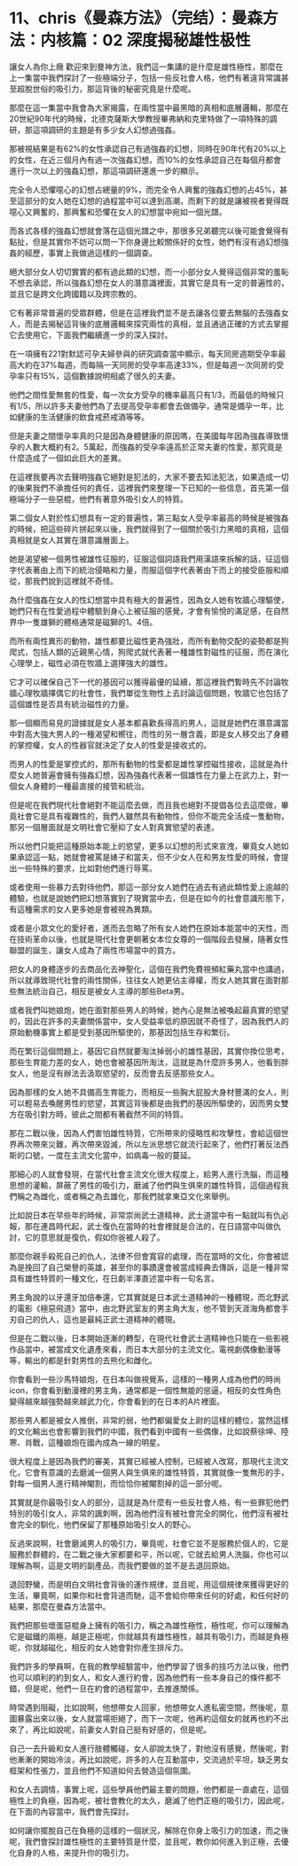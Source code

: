 # 11、chris《曼森方法》（完结）：曼森方法：内核篇：02 深度揭秘雄性极性

讓女人為你上癮 歡迎來到曼神方法，我們這一集講的是什麼是雄性極性，那麼在上一集當中我們探討了一些極端分子，包括一些反社會人格，他們有著違背常識甚至超脫世俗的吸引力，那這背後的秘密究竟是什麼呢。

那麼在這一集當中我會為大家揭露，在兩性當中最黑暗的真相和底層邏輯，那麼在20世紀90年代的時候，北德克薩斯大學教授畢弗納和克里特做了一項特殊的調研，那這項調研的主題是有多少女人幻想過強姦。

那被視結果是有62%的女性承認自己有過強姦的幻想，同時在90年代有20%以上的女性，在近三個月內有過一次強姦幻想，而10%的女性承認自己在每個月都會進行一次以上的強姦幻想，那這項調研還進一步的顯示。

完全令人恐懼噁心的幻想占總量的9%，而完全令人興奮的強姦幻想的占45%，甚至這部分的女人她在幻想的過程當中可以達到高潮，而剩下的就是讓被視者覺得既噁心又興奮的，那興奮和恐懼在女人的幻想當中宛如一個光譜。

而各式各樣的強姦幻想就會落在這個光譜之中，那很多兄弟聽完以後可能會覺得有點扯，但是其實你不妨可以問一下你身邊比較關係好的女性，她們有沒有過幻想強姦的經歷，事實上我做過這樣的一個調查。

絕大部分女人切切實實的都有過此類的幻想，而一小部分女人覺得這個非常的羞恥不想去承認，所以強姦幻想在女人的潛意識裡面，其實它是具有一定的普遍性的，並且它是跨文化跨國籍以及跨宗教的。

它有著非常普遍的受眾群體，但是在這裡我們並不是去讓各位要去無腦的去強姦女人，而是去揭秘這背後的底層邏輯來探究兩性的真相，並且通過正確的方式去掌握它去使用它，下面我們繼續進一步的深入探討。

在一項擁有221對默認可孕夫婦參與的研究調查當中顯示，每天同房週期受孕率最高大約在37%每週，而每隔一天同房的受孕率高達33%，但是每週一次同房的受孕率只有15%，這個數據說明相處了很久的夫妻。

他們之間性愛無套的性愛，每一次女方受孕的機率最高只有1/3，而最低的時候只有1/5，所以許多夫妻他們為了去提高受孕率都會去做備孕，通常是備孕一年，比如健康的生活健康的飲食戒菸戒酒等等。

但是夫妻之間懷孕率真的只是因為身體健康的原因嗎，在美國每年因為強姦導致懷孕的人數大概約有2。5萬起，而強姦的受孕率遠高於正常夫妻的性愛，那究竟是什麼造成了一個如此巨大的差異。

在這裡我要再次去聲明強姦它絕對是犯法的，大家不要去知法犯法，如果造成一切的後果我們不承擔任何的責任，這裡我們來整理一下已知的一些信息，首先第一個極端分子一些惡棍，他們有著意外吸引女人的特質。

第二個女人對於性幻想具有一定的普遍性，第三點女人受孕率最高的時候是被強姦的時候，把這些碎片拼起來以後，我們就得到了一個關於吸引力黑暗的真相，這個真相就是女人其實在潛意識層面上。

她是渴望被一個男性被雄性征服的，征服這個詞語我們用漢語來拆解的話，征這個字代表著由上而下的統治侵略和力量，而服這個字代表著由下而上的接受臣服和順從，那我們說到這裡就不奇怪。

為什麼強姦在女人的性幻想當中具有極大的普遍性，因為女人她有牧牆心理驅使，她們只有在性愛過程中體驗到身心上被征服的感覺，才會有愉悅的滿足感，在自然界中一隻雄獅的體格通常是磁獅的1。4倍。

而所有兩性異形的動物，雄性都要比磁性更為強壯，而所有動物交配的姿勢都是狗爬式，包括人類的近親黑心情，狗爬式就代表著一種雄性對磁性的征服，而在演化心理學上，磁性必須在牧牆上選擇強大的雄性。

它才可以確保自己下一代的基因可以獲得最優的延續，那這裡我們暫時先不討論牧牆心理牧牆擇偶它的社會性，我們單從生物性上去討論這個問題，牧牆它也包括了這個雄性是否具有統治磁性的力量。

那一個顯而易見的證據就是女人基本都喜歡長得高的男人，這就是她們在潛意識當中對高大強大男人的一種渴望和嚮往，而性的另一層含義，即是女人移交出了身體的掌控權，女人的性器官就決定了女人的性愛是接收式的。

而男人的性愛是掌控式的，那所有動物的性愛都是雄性掌控磁性接收，這就是為什麼女人她普遍會擁有強姦幻想，因為強姦代表著一個雄性在力量上在武力上，對一個女人身體的一種最直接的接管和統治。

但是呢在我們現代社會絕對不能這麼去做，而且我也絕對不提倡各位去這麼做，畢竟社會它是具有複雜性的，我們人雖然具有動物性，但你不能完全活成一隻動物，那另一個層面就是文明社會它壓抑了女人對真實慾望的表達。

所以他們只能把這種原始本能上的慾望，更多以幻想的形式來宣洩，畢竟女人她如果承認這一點，她就會被罵是婊子和當夫，但不少女人在和男友性愛的時候，會提出一些特殊的要求，比如對他們進行辱罵。

或者使用一些暴力去對待他們，那這一部分女人她們在過去有過此類性愛上逾越的體驗，也就是說她們把幻想落實到了現實當中去，但是在如今的社會意識形態下，有這種需求的女人更多她是會被視為異類。

或者是小眾文化的愛好者，進而去忽略了所有女人她們在原始本能當中的天性，而在技術革命以後，也就是現代社會更朝著女本位女尊的一個階段去發展，隨著女性聯盟的誕生，讓女人成為了兩性市場當中的買方。

把女人的身體逐步的去商品化去神聖化，這個在我們免費視頻紅藥丸當中也講過，所以就導致現代社會的兩性關係，往往女人她更佔主導權，而女人她其實在面對那些無法統治自己，相反是被女人主導的那些Beta男。

或者我們叫她娘炮，她在面對那些男人的時候，她內心是無法被喚起最真實的慾望的，因此在許多的夫妻關係當中，女人受益率低的原因就不奇怪了，因為我們人的原始動機事實上都是受到基因所驅使的，那基因包括生存和繁衍。

而在繁衍這個問題上，基因它自然就要淘汰掉弱小的雄性基因，其實你換位思考，那些生育能力差的女人，她也會被基因所淘汰，這就是為什麼許多男人，他看到胖女人，他是沒有辦法去汲取慾望的，反而會去反感那些女人。

因為那樣的女人她不具備高生育能力，而相反一些胸大屁股大身材豐滿的女人，則可以輕易去喚醒男性的慾望，其實這背後都是由我們的基因所驅使的，因而男女雙方在吸引對方時，彼此之間都有著截然不同的特質。

那在二戰以後，因為人們害怕雄性特質，它所帶來的侵略性和攻擊性，會給這個世界再次帶來災難，再次帶來毀滅，所以左派思想它就流行起來了，他們打著反法西斯的口號，一度在主流文化當中，如病毒一般的蔓延。

那細心的人就會發現，在當代社會主流文化很大程度上，給男人進行洗腦，而這種思想的灌輸，屏蔽了男性的吸引力，磨滅了他們與生俱來的雄性特質，這個過程我們稱之為雌化，或者稱之為去雄化，那我們就拿東亞文化來舉例。

比如說日本在早些年的時候，非常崇尚武士道精神，武士道當中有一點就叫有仇必報，那在連昌時代起，武士復仇在當時的社會裡就是合法的，在日語當中叫做仇討，它的意思就是復仇，假如你爸被人殺了。

那麼你親手殺死自己的仇人，法律不但會寬容的處理，而在當時的文化，你會被認為是挽回了自己榮譽的英雄，甚至你的事蹟還會被當成經典去傳訴，這是一種非常具有雄性特質的一種文化，在日劇半澤直述當中有一句名言。

男主角說的以牙還牙加倍奉還，它其實就是日本武士道精神的一種體現，而北野武的電影《極惡飛道》當中，由北野武室友的男主角大友，他不管到天涯海角都會手刃自己的仇人，這也是最純正武士道精神的體現。

但是在二戰以後，日本開始逐漸的轉型，在現代社會武士道精神也只能在一些影視作品當中，被當成文化遺產來看，而日本大部分的主流文化，電視劇偶像動漫等等，輸出的都是針對男性的去熊化和雌化。

你會看到一些沙馬特娘炮，在日本叫做視覺系，這樣的一種男人成為他們的時尚icon，你會看到動漫裡的男主角，通常都是一個性無能的慫逼，相反的女性角色變得越來越強勢越來越武力化，你會看到的在日本的A片裡面。

那些男人都是被女人推倒，非常的弱，他們都偏愛女上尉的這樣的體位，當然這樣的文化輸出也會影響到我們的中國，我們看到中國有一些偶像，比如說蔡徐坤、陸寒、肖戰，這種娘炮在國內成為一線的明星。

很大程度上是因為我們的審美，其實已經被人控制，已經被人改寫，那現代主流文化，它會有意識的去磨滅一個男人與生俱來的雄性特質，其實就像一隻無形的手，對每一個男人進行精神閹割，而恰恰你被閹割掉的這一部分呢。

其實就是你最吸引女人的部分，這就是為什麼有一些反社會人格，有一些罪犯他們特別的吸引女人，非常的諷刺啊，因為他們沒有被社會完全的開化，他們沒有被社會完全的馴化，他們保留了那種原始吸引女人的野心。

反過來說啊，社會磨滅男人的吸引力，畢竟呢，社會它並不是服務於個人的，它是服務於群體的，在二戰之後大家都要和平，所以呢，它就去給男人洗腦，你也可以理解為啊，這是文明的副產品，而我們要做的並不是去退回原始。

退回野蠻，而是明白文明社會背後的運作規律，並且呢，用這個規律來獲得更好的生活，畢竟啊，如果你和社會背道而馳，這不會給你帶來任何的好處，和任何好的結果，那麼在曼森方法當中。

我們把那些壞蛋惡棍身上擁有的吸引力，稱之為雄性極性，極性呢，你可以理解為它是磁鐵的兩極，越是正極呢，你就越具有雄性極性，越具有吸引力，而越是負極呢，你就越磁化，相反的女人她會對你產生排斥力。

我們許多的學員啊，在我的教學經驗當中，他們學習了很多的技巧方法以後，他們也可以順利的約到女人，和女人進行約會，因為他們有一些本身自己的條件都不錯，但是呢，他們一旦在約會的過程當中，去推進關係。

時常遇到阻礙，比如說啊，他想帶女人回家，他想帶女人進私密空間，然後呢，意圖暴露出來以後，女人就當場拒絕了，而下一次呢，他再約這個女的就再也約不出來了，再比如說呢，前妻女人對自己挺有好感的，但是呢。

自己一去升級和女人進行肢體觸碰，女人卻說太快了，對他沒有感覺，然後呢，對他漸漸的開始冷淡，再比如說呢，許多的人在互動當中，交流過於平坦，缺乏男女框架和性張力，並且他們不知道如何去營造這個氛圍。

和女人去調情，事實上呢，這些學員他們最主要的問題，他們都是一直處在，這個極性上的負極，因為呢，被社會教化的太久，磨滅了他們正極的吸引力，因此呢，在下面的內容當中，我們會先探討。

如何讓你擺脫自己在負極的這樣的一個狀況，解除在你身上吸引力的加速，而之後呢，我們會探討雄性極性的主要特質是什麼，並且呢，教你如何進入到正極，去優化自身的人格，来提升你的吸引力。

